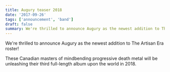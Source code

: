 ```yaml
---
title: Augury teaser 2018
date: '2017-09-26'
tags: ['announcement', 'band']
draft: false
summary: We're thrilled to announce Augury as the newest addition to The Artisan Era roster!
---
```


We're thrilled to announce Augury as the newest addition to The Artisan Era roster!

These Canadian masters of mindbending progressive death metal will be unleashing their third full-length album upon the world in 2018.
